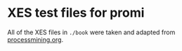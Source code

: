 # XES test files for promi

 All of the XES files in `./book` were taken and adapted from 
[processmining.org](http://www.processmining.org/event_logs_and_models_used_in_book).
